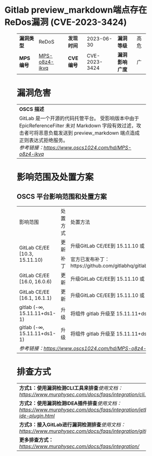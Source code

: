 # Gitlab preview_markdown端点存在ReDos漏洞 (CVE-2023-3424)
<figure class="wp-block-table">
    <table>
        <tbody>
        <tr>
            <td><strong>漏洞类型</strong></td>
            <td>ReDoS</td>
            <td><strong>发现时间</strong></td>
            <td>2023-06-30</td>
            <td><strong>漏洞等级</strong></td>
            <td>高危</td>
        </tr>
        <tr>
            <td><strong>MPS编号</strong></td>
            <td><a href="https://www.oscs1024.com/hd/MPS-o8z4-ikvq">MPS-o8z4-ikvq</a></td>
            <td><strong>CVE编号</strong></td>
            <td>CVE-2023-3424</td>
            <td><strong>漏洞影响广度</strong></td>
            <td>广</td>
        </tr>
        </tbody>
    </table>
</figure>


<figure class="wp-block-table">
    <h1 class="wp-block-heading">漏洞危害</h1>
    <table>
        <tbody>
        <tr>
            <td><strong>OSCS 描述</strong></td>
        </tr>
        <tr>
            <td>GitLab 是一个开源的代码托管平台。
受影响版本中由于 EpicReferenceFilter 未对 Markdown 字段有效过滤，攻击者可将恶意负载发送到 preview_markdown 端点造成正则表达式拒绝服务。<br><em>参考链接：<a
                    href="https://www.oscs1024.com/hd/MPS-o8z4-ikvq">https://www.oscs1024.com/hd/MPS-o8z4-ikvq</a></em>
            </td>
        </tr>
        </tbody>
    </table>
</figure>


<figure class="wp-block-table alignleft">
    <h1 class="wp-block-heading">影响范围及处置方案</h1>
    <h2 class="wp-block-heading"><strong>OSCS</strong> <strong>平台影响范围和处置方案</strong></h2>
    <table>
        <tbody>
        <tr>
            <td>影响范围</td>
            <td>处置方式</td>
            <td>处置方法</td>
        </tr>
        <tr><td rowspan="2">GitLab CE/EE [10.3, 15.11.10)</td><td>更新</td><td>升级GitLab CE/EE到 15.11.10 或 16.0.6 或 16.1.1 或更高版本</td></tr><tr><td>补丁</td><td>官方已发布补丁：https://github.com/gitlabhq/gitlabhq/commit/72954e75623e4c924fb6589b99589e4f29b0e15d</td></tr><tr><td rowspan="1">GitLab CE/EE [16.0, 16.0.6)</td><td>更新</td><td>升级GitLab CE/EE到 15.11.10 或 16.0.6 或 16.1.1 或更高版本</td></tr><tr><td rowspan="1">GitLab CE/EE [16.1, 16.1.1)</td><td>更新</td><td>升级GitLab CE/EE到 15.11.10 或 16.0.6 或 16.1.1 或更高版本</td></tr><tr><td rowspan="1">gitlab (-∞, 15.11.11+ds1-1)</td><td>升级</td><td>将组件 gitlab 升级至 15.11.11+ds1-1 及以上版本</td></tr><tr><td rowspan="1">gitlab (-∞, 15.11.11+ds1-1)</td><td>升级</td><td>将组件 gitlab 升级至 15.11.11+ds1-1 及以上版本</td></tr>
        <tr>
            <td colspan="3"><em>参考链接：</em><em><a
                    href="https://www.oscs1024.com/hd/MPS-o8z4-ikvq">https://www.oscs1024.com/hd/MPS-o8z4-ikvq</a></em></td>
        </tr>
        </tbody>
    </table>
</figure>


<figure class="wp-block-table">
    <h1 class="wp-block-heading">排查方式</h1>
    <table>
        <tbody>
        <tr>
            <td><strong>方式1：使用漏洞检测CLI工具来排查</strong><em>使用文档：<a
                    href="https://www.murphysec.com/docs/faqs/integration/cli.html">https://www.murphysec.com/docs/faqs/integration/cli.html</a></em>
            </td>
        </tr>
        <tr>
            <td><strong>方式2：使用漏洞检测IDEA插件排查</strong><em>使用文档：<a
                    href="https://www.murphysec.com/docs/faqs/integration/jetbrains-ide-plugin.html">https://www.murphysec.com/docs/faqs/integration/jetbrains-ide-plugin.html</a></em>
            </td>
        </tr>
        <tr>
            <td><strong>方式3：接入GitLab进行漏洞检测排查</strong><em>使用文档：<a
                    href="https://www.murphysec.com/docs/faqs/integration/gitlab.html">https://www.murphysec.com/docs/faqs/integration/gitlab.html</a></em>
            </td>
        </tr>
        <tr>
            <td><strong>更多排查方式：</strong><em><a
                    href="https://www.murphysec.com/docs/faqs/integration/">https://www.murphysec.com/docs/faqs/integration/</a></em>
            </td>
        </tr>
        </tbody>
    </table>
</figure>
